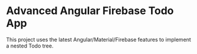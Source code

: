 # Advanced Angular Firebase Todo App

This project uses the latest Angular/Material/Firebase features to implement a nested Todo tree.
